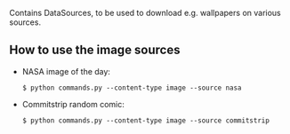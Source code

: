 Contains DataSources, to be used to download e.g. wallpapers on various sources.

## How to use the image sources 

- NASA image of the day:

    `$ python commands.py --content-type image --source nasa` 

- Commitstrip random comic: 

    `$ python commands.py --content-type image --source commitstrip` 
